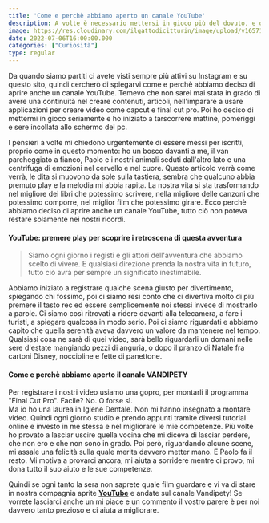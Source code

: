 ```yaml
---
title: 'Come e perchè abbiamo aperto un canale YouTube'
description: A volte è necessario mettersi in gioco più del dovuto, e questa ci sembrava l'occasione giusta per farlo.
image: https://res.cloudinary.com/ilgattodicitturin/image/upload/v1657123237/Articoli/Come_e_perche_abbiamo_aperto_un_canale_YouTube.png
date: 2022-07-06T16:00:00.000
categories: ["Curiosità"]
type: regular
---
```


Da quando siamo partiti ci avete visti sempre più attivi su Instagram e su questo sito, quindi cercherò di spiegarvi come e perchè abbiamo deciso di aprire anche un canale YouTube.
Temevo che non sarei mai stata in grado di avere una continuità nel creare contenuti, articoli, nell'imparare a usare applicazioni per creare video come capcut e final cut pro. Poi ho deciso di mettermi in gioco seriamente e ho iniziato a tarscorrere mattine, pomeriggi e sere incollata allo schermo del pc.  

I pensieri a volte mi chiedono urgentemente di essere messi per iscritti, proprio come in questo momento: ho un bosco davanti a me, il van parcheggiato a fianco, Paolo e i nostri animali seduti dall'altro lato e una centrifuga di emozioni nel cervello e nel cuore. Questo articolo verrà come verrà, le dita si muovono da sole sulla tastiera, sembra che qualcuno abbia premuto play e la melodia mi abbia rapita. 
La nostra vita si sta trasformando nel migliore dei libri che potessimo scrivere, nella migliore delle canzoni che potessimo comporre, nel miglior film che potessimo girare.
Ecco perchè abbiamo deciso di aprire anche un canale YouTube, tutto ciò non poteva restare solamente nei nostri ricordi. 

#### YouTube: premere play per scoprire i retroscena di questa avventura

> Siamo ogni giorno i registi e gli attori dell'avventura che abbiamo scelto di vivere. E qualsiasi direzione prenda la nostra vita in futuro, tutto ciò avrà per sempre un significato inestimabile. 

Abbiamo iniziato a registrare qualche scena giusto per divertimento, spiegando chi fossimo, poi ci siamo resi conto che ci divertiva molto di più premere il tasto rec ed essere semplicemente noi stessi invece di mostrarlo a parole. Ci siamo così ritrovati a ridere davanti alla telecamera, a fare i turisti, a spiegare qualcosa in modo serio. Poi ci siamo riguardati e abbiamo capito che quella serenità aveva davvero un valore da mantenere nel tempo. Qualsiasi cosa ne sarà di quei video, sarà bello riguardarli un domani nelle sere d'estate mangiando pezzi di anguria, o dopo il pranzo di Natale fra cartoni Disney, noccioline e fette di panettone.


#### Come e perchè abbiamo aperto il canale VANDIPETY

Per registrare i nostri video usiamo una gopro, per montarli il programma "Final Cut Pro". Facile? No. O forse sì.  
Ma io ho una laurea in Igiene Dentale. Non mi hanno insegnato a montare video. Quindi ogni giorno studio e prendo appunti tramite diversi tutorial online e investo in me stessa e nel migliorare le mie competenze. Più volte ho provato a lasciar uscire quella vocina che mi diceva di lasciar perdere, che non ero e che non sono in grado. Poi però, riguardando alcune scene, mi assale una felicità sulla quale merita davvero metter mano. 
E Paolo fa il resto. Mi motiva a provarci ancora, mi aiuta a sorridere mentre ci provo, mi dona tutto il suo aiuto e le sue competenze.

Quindi se ogni tanto la sera non saprete quale film guardare e vi va di stare in nostra compagnia aprite **[YouTube](https://www.youtube.com/channel/UCH3tGEnOnx6ql48zZTSiFvw)**  e andate sul canale Vandipety! Se vorrete lasciarci anche un mi piace e un commento  il vostro parere è per noi davvero tanto prezioso e ci aiuta a migliorare.
